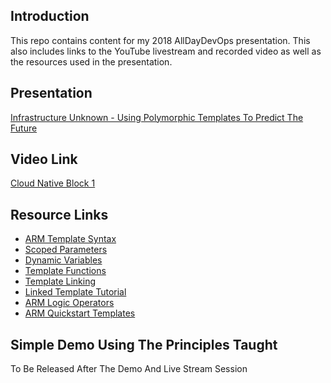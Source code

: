 ## Introduction
This repo contains content for my 2018 AllDayDevOps presentation. This also includes links to the YouTube livestream and recorded video as well as the resources used in the presentation.

## Presentation
[Infrastructure Unknown - Using Polymorphic Templates To Predict The Future](InfrastructureUnknown.pdf)

## Video Link
[Cloud Native Block 1](https://www.youtube.com/watch?v=lXU2GbstE_4&t=20m38s)

## Resource Links
* [ARM Template Syntax](https://docs.microsoft.com/en-us/azure/azure-resource-manager/resource-group-authoring-templates)
* [Scoped Parameters](https://docs.microsoft.com/en-us/azure/azure-resource-manager/resource-manager-templates-parameters)
* [Dynamic Variables](https://docs.microsoft.com/en-us/azure/azure-resource-manager/resource-manager-templates-variables)
* [Template Functions](https://docs.microsoft.com/en-us/azure/azure-resource-manager/resource-group-authoring-templates#functions)
* [Template Linking](https://docs.microsoft.com/en-us/azure/azure-resource-manager/resource-group-linked-templates)
* [Linked Template Tutorial](https://docs.microsoft.com/en-us/azure/azure-resource-manager/resource-manager-tutorial-create-linked-templates)
* [ARM Logic Operators](https://docs.microsoft.com/en-us/azure/azure-resource-manager/resource-group-template-functions)
* [ARM Quickstart Templates](https://github.com/Azure/azure-quickstart-templates)

## Simple Demo Using The Principles Taught
To Be Released After The Demo And Live Stream Session
